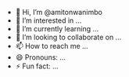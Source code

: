 - 👋 Hi, I’m @amitonwanimbo
- 👀 I’m interested in ...
- 🌱 I’m currently learning ...
- 💞️ I’m looking to collaborate on ...
- 📫 How to reach me ...
- 😄 Pronouns: ...
- ⚡ Fun fact: ...

<!---
amitonwanimbo/amitonwanimbo is a ✨ special ✨ repository because its `README.md` (this file) appears on your GitHub profile.
You can click the Preview link to take a look at your changes.
--->
